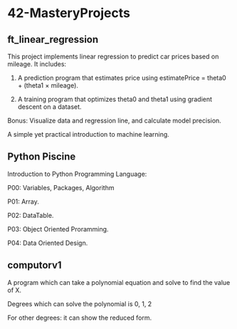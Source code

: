 # 42-MasteryProjects

## ft_linear_regression

This project implements linear regression to predict car prices based on mileage. It includes:

1. A prediction program that estimates price using 
estimatePrice = theta0 + (theta1 × mileage).

2. A training program that optimizes theta0 and theta1 using gradient descent on a dataset.

Bonus: Visualize data and regression line, and calculate model precision.

A simple yet practical introduction to machine learning.

## Python Piscine

Introduction to Python Programming Language:

P00: Variables, Packages, Algorithm

P01: Array.

P02: DataTable.

P03: Object Oriented Proramming.

P04: Data Oriented Design.

## computorv1

A program which can take a polynomial equation and solve to find the value of X.

Degrees which can solve the polynomial is 0, 1, 2

For other degrees: it can show the reduced form.